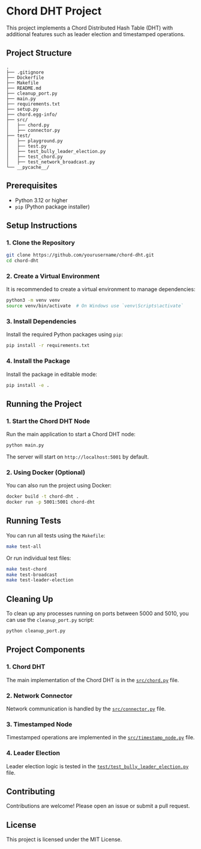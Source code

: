 # Chord DHT Project

This project implements a Chord Distributed Hash Table (DHT) with additional features such as leader election and timestamped operations.

## Project Structure

```
.
├── .gitignore
├── Dockerfile
├── Makefile
├── README.md
├── cleanup_port.py
├── main.py
├── requirements.txt
├── setup.py
├── chord.egg-info/
├── src/
│   ├── chord.py
│   ├── connector.py
├── test/
│   ├── playground.py
│   ├── test.py
│   ├── test_bully_leader_election.py
│   ├── test_chord.py
│   ├── test_network_broadcast.py
└── __pycache__/
```

## Prerequisites

- Python 3.12 or higher
- `pip` (Python package installer)

## Setup Instructions

### 1. Clone the Repository

```sh
git clone https://github.com/yourusername/chord-dht.git
cd chord-dht
```

### 2. Create a Virtual Environment

It is recommended to create a virtual environment to manage dependencies:

```sh
python3 -m venv venv
source venv/bin/activate  # On Windows use `venv\Scripts\activate`
```

### 3. Install Dependencies

Install the required Python packages using `pip`:

```sh
pip install -r requirements.txt
```

### 4. Install the Package

Install the package in editable mode:

```sh
pip install -e .
```

## Running the Project

### 1. Start the Chord DHT Node

Run the main application to start a Chord DHT node:

```sh
python main.py
```

The server will start on `http://localhost:5001` by default.

### 2. Using Docker (Optional)

You can also run the project using Docker:

```sh
docker build -t chord-dht .
docker run -p 5001:5001 chord-dht
```

## Running Tests

You can run all tests using the `Makefile`:

```sh
make test-all
```

Or run individual test files:

```sh
make test-chord
make test-broadcast
make test-leader-election
```

## Cleaning Up

To clean up any processes running on ports between 5000 and 5010, you can use the `cleanup_port.py` script:

```sh
python cleanup_port.py
```

## Project Components

### 1. Chord DHT

The main implementation of the Chord DHT is in the [`src/chord.py`](src/chord.py) file.

### 2. Network Connector

Network communication is handled by the [`src/connector.py`](src/connector.py) file.

### 3. Timestamped Node

Timestamped operations are implemented in the [`src/timestamp_node.py`](src/timestamp_node.py) file.

### 4. Leader Election

Leader election logic is tested in the [`test/test_bully_leader_election.py`](test/test_bully_leader_election.py) file.

## Contributing

Contributions are welcome! Please open an issue or submit a pull request.

## License

This project is licensed under the MIT License.
